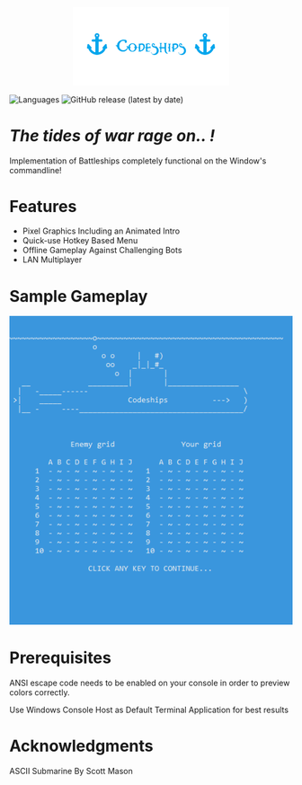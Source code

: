 <p align="center">
  <img src="https://github.com/Nizar1999/Codeships/blob/master/screenshots/Banner.png" width = 55%; height=55% />
</p>


![Languages](https://img.shields.io/badge/-C++-%2303a9f4?style=for-the-badge&logo=cplusplus) 
![GitHub release (latest by date)](https://img.shields.io/github/v/release/nizar1999/Codeships?style=for-the-badge&color=%2303a9f4)
# *The tides of war rage on.. !*

Implementation of Battleships completely functional on the Window's commandline!

# Features
- Pixel Graphics Including an Animated Intro
- Quick-use Hotkey Based Menu
- Offline Gameplay Against Challenging Bots
- LAN Multiplayer

# Sample Gameplay
![screen-gif](./screenshots/Gameplay.gif)

# Prerequisites
ANSI escape code needs to be enabled on your console in order to preview colors correctly.

Use Windows Console Host as Default Terminal Application for best results

# Acknowledgments
ASCII Submarine By Scott Mason
